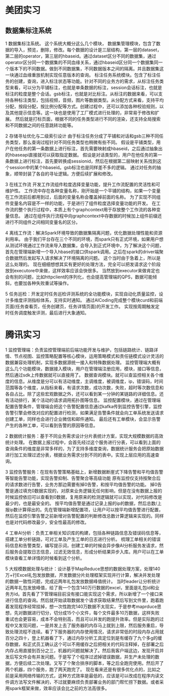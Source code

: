 # 美团实习

## 数据集标注系统
1 数据集标注系统。
这个系统大概分这么几个模块，
数据集管理模块，包含了数据的导入，预览，删除，修改。每个数据的设计是三层结构，第一层的dataset，第二层的operator，第三层的hbaseid。通过dataset区分不同的数据集，通过operator区分同一个数据集的不同血缘关系，通过hbaseid区分同一个数据集同一个版本下的不同数据。做到不同数据集，不同数据版本之间的隔离。并且数据集这一块通过血缘重放机制实现任意版本的查询。
标注任务系统模块。包含了标注任务的创建，查询，进入标注状态等功能。针对不同的业务方的需求，从标注任务类型来看，可以分为平铺标注，也就是单条数据的标注，session会话标注，也就是标注的粒度是整个会话。gsb标注，也就是对比标注。从标注的数据来看，可以支持各种标注类型，包括视频，音频，图片等数据类型。从分配方式来看，支持平均分配，按段分配，按比例分配等方式。创建过程中，还可以添加各种校验规则，以及其他提示信息等。这一块也是使用了工厂模式进行处理的，非常易于修改和扩展。
然后就是打标页面，根据不同的任务类型进行不同的渲染，还支持全局搜索和不同数据之间的任意跳转功能等。

2 存储寻址优化与二级索引设计
由于标注任务分成了平铺和对话和gsb三种不同任务类型，那么查询过程针对不同任务类型也稍微有些不同。
假设是平铺类型，用户在他任务的第一条数据上进行标注，首先需要映射成hbaseid，之后通过抽象出的hbaseapi直接就可以获取指定数据。
假设是对话类型的，用户在他任务的第一条数据上进行标注，首先要转换成sessionid，然后在根据第二层映射关系找到这个session中的某个hbaseid。gsb标注也是同样差不多的逻辑。
通过对任务的抽象，顺带封装了各自的寻址逻辑。方便后续扩展和修改。

3 在线工作流 开发工作流组件粒度选择变量功能，提升工作流配置的灵活性和可维护性。
工作流中存在各种变量名称，刚开始是一个平铺的结构，如果一个变量在工作流前后都用到过，后面的变量名称会覆盖掉前面的名称。
为了实现不同组件变量名内容是不一样的功能，于是进行了组件粒度选择变量功能的开发。
在工作流的整个执行过程中，本质上有个graphcontext用于存放整个工作流的各种变量信息。
通过在组件执行流程中向graphcontext中存数据的时候加上组件前缀还进行不同组件之间相同变量名的区分。

4 离线工作流：解决Spark环境导致的数据集隔离问题，优化数据处理性能和资源利用率。
由于我们平台存在三个不同的环境，而spark只有正式环境，如果用户想从测试环境通过工作流来导入数据集，会导入到正式环境中，为了解决这个问题，首先在管理端新增一个导入hbase的接口供spark调用。之后在spark的driver端聚合数据然后发起写入请求解决了环境隔离的问题。
这个当时由于急着上，所以是这么处理的。
现在细细想想其实有更好的处理方法，完全可以把发请求这个阶段放到executore中来做，这样效率应该会快很多。
当然放到executor来做肯定也会有别的问题，比如httpclient的序列化，也会提高管理端的QPS，数据可能倾斜，也要加各种失败重试等操作。

5 任务巡检：开发定时任务巡检评测系统的全功能模块，实现自动化质量监控，设计多维度评测指标体系，支持实时通知。
通过AICoding完成整个模块curd和前端页面(任务查看页，任务创建页，任务详情页面)的开发工作。
实现按周期触发定时任务调度触发评测，最后进行大象通知。



# 腾讯实习

1 监控管理端：负责监控管理端前后端功能开发与维护，包括链路统计、链路详情、节点视图、监控策略配置等核心模块，运用策略模式和责任链模式设计灵活的数据兼容处理机制，实现多数据源统一接入和特殊数据处理。
监控管理端大概有这么几个功能模块，数据接入模块，用户在管理端注册应用，模块，接口等信息，然后通过sdk上传数据就可以直接用了。
数据查询模块。就可以查监控相关各个维度的信息。从维度是分可以有活动维度，主调维度，被调维度，ip，错误码，时间范围等各个维度，从指标来看，有请求次数，成功次数，失败，超时等次数信息和各自占比。除了这些宏观数据之外，还可以看到某一分钟的某链路的详细信息。还有活动排行，某个活动的请求调用拓扑图等信息。
监控配置模块，通过在管理端配置告警条件，管理端会把这个告警配置信息通过kafka传到监控告警引擎，监控告警引擎会修改对应的配置进行检测，如果满足告警条件就会向工单系统发送请求创建工单，同样也会进行企业微信和邮件通知。
最后还有工单模块，会显示告警产生的各种工单，可以看到告警的原因等信息。

2 数据统计服务：基于不同业务需求设计分片表统计方案，实现大规模数据的高效统计处理。
在数据上报过程中，会首先经过这个服务进行分表，可以看到上面的查询条件的维度是非常多样的，为了支持多维度查询，数据统计服务会把原始数据进行加工处理过滤分表，根据业务需求分到不同的表中。实现上层应用的高速查询。

3 监控告警服务：在现有告警策略基础上，新增数据断崖式下降告警和平均值告警等智能告警功能，实现告警抑制、告警聚合等高级功能
原有监控仅支持按聚合后的请求数进行告警，业务方那边需要有掉0告警，和按平均值告警的功能。
掉0告警是通过填充0数据实现的，对原来业务逻辑无任何影响，但是在没有数据上报的时候监控依旧可以查看到0数据，复用原来的检测逻辑就可以实现，对代码修改是最少的，也是最安全的。
按平均值告警是通过记录上报的ip的数据，然后总数/上报ip数计算得出的。先在管理端新增配置项，让用户可以按平均值告警进行配置，然后在监控引擎告警之前新增对告警配置的判断修改总数计算逻辑来实现的。同样也是对代码修改最少，安全性最高的修改。

4 工单AI分析：负责工单相关知识库的构建，包括各种链路信息及错误码信息等，搭建工单分析链路，可对工单及产生工单的日志进行分析。
梳理工单相关的错误码信息和告警类型，编写提示词，创建工单的时候会异步像AI分析服务发请求，然后服务会提取日志信息，过滤无效信息，形成分析结果异步入库。用户可以在工单模块查看工单详情的时候看到这个分析。

5 大规模数据处理与统计：设计基于MapReduce思想的数据处理方案，处理140万+行Excel礼包发放数据，开发数据分片处理框架实现并行计算，解决并发处理的数据一致性问题，完成近两年礼包发放数据峰值统计。
当时leader让分析统计近两年礼包发放峰值，给了我一个包含140万行数据的excel，里面是礼包id和业务方id。首先看了下管理端目前没有接口能实现这个需求，所以新增了一个接口来进行信息的查询。然后就开始读取数据发个请求获取结果然后写到文件里，跑着跑着发现程序经常挂掉，想一次性跑完140万数据不太现实，于是参考maprduce思想，先对数据进行切分，切分成15个小文件，每个文件最多10万数据，这样失败重试也会更容易，成本不会特别高，而且可以并发的跑提升效率。但是实际跑的过程中又发现问题，一是并发上去了服务器的内存马上就到上限，然后服务重启，导致处理流程不连续。看了下服务器的内存使用情况，请求非常低的时段内存占用就百分之四十，登上机器看了下，通过内存分析工具定位到是有缓存了九个多g的缓存数据，和正式员工确认这个可以不用缓存之后把相关的代码注释掉，在部署之后内存占用直接到百分之三，机器的问题就解决了。然后我客户端这边，发现开启并发后写文件会有并发问题。于是写了个程序过滤掉错误数据，并生产未处理的数据，方便后续二次处理。又写了个聚合排序的脚本，等之后全跑完使用。然后开了两个机器，四个服务，跑了两天跑完了。
现在看来还是有很多优化点的，比如之前是采用网络传输的方式，这种方式效率是最低的，应该是可以改成在程序内读文件调方法写文件解决的，不过就要麻烦负责部署业务的部门帮忙捞下数据。或者采用spark框架来做，效率应该会比之前的方法高很多。